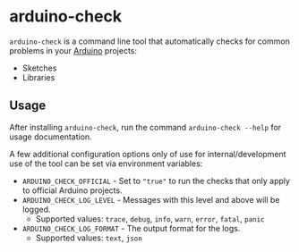 # arduino-check

`arduino-check` is a command line tool that automatically checks for common problems in your
[Arduino](https://www.arduino.cc/) projects:

- Sketches
- Libraries

## Usage

After installing `arduino-check`, run the command `arduino-check --help` for usage documentation.

A few additional configuration options only of use for internal/development use of the tool can be set via environment
variables:

- `ARDUINO_CHECK_OFFICIAL` - Set to `"true"` to run the checks that only apply to official Arduino projects.
- `ARDUINO_CHECK_LOG_LEVEL` - Messages with this level and above will be logged.
  - Supported values: `trace`, `debug`, `info`, `warn`, `error`, `fatal`, `panic`
- `ARDUINO_CHECK_LOG_FORMAT` - The output format for the logs.
  - Supported values: `text`, `json`
